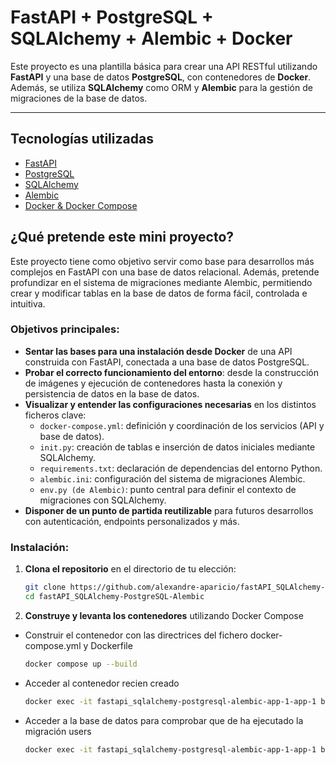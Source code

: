 # FastAPI + PostgreSQL + SQLAlchemy + Alembic + Docker

Este proyecto es una plantilla básica para crear una API RESTful utilizando **FastAPI** y una base de datos **PostgreSQL**, con contenedores de **Docker**. Además, se utiliza **SQLAlchemy** como ORM y **Alembic** para la gestión de migraciones de la base de datos.

---

## Tecnologías utilizadas

- [FastAPI](https://fastapi.tiangolo.com/)
- [PostgreSQL](https://www.postgresql.org/)
- [SQLAlchemy](https://www.sqlalchemy.org/)
- [Alembic](https://alembic.sqlalchemy.org/)
- [Docker & Docker Compose](https://www.docker.com/)

## ¿Qué pretende este mini proyecto?

Este proyecto tiene como objetivo servir como base para desarrollos más complejos en FastAPI con una base de datos relacional. Además, pretende profundizar en el sistema de migraciones mediante Alembic, permitiendo crear y modificar tablas en la base de datos de forma fácil, controlada e intuitiva.

### Objetivos principales:

- **Sentar las bases para una instalación desde Docker** de una API construida con FastAPI, conectada a una base de datos PostgreSQL.
- **Probar el correcto funcionamiento del entorno**: desde la construcción de imágenes y ejecución de contenedores hasta la conexión y persistencia de datos en la base de datos.
- **Visualizar y entender las configuraciones necesarias** en los distintos ficheros clave:
  - `docker-compose.yml`: definición y coordinación de los servicios (API y base de datos).
  - `init.py`: creación de tablas e inserción de datos iniciales mediante SQLAlchemy.
  - `requirements.txt`: declaración de dependencias del entorno Python.
  - `alembic.ini`: configuración del sistema de migraciones Alembic.
  - `env.py (de Alembic)`: punto central para definir el contexto de migraciones con SQLAlchemy.
- **Disponer de un punto de partida reutilizable** para futuros desarrollos con autenticación, endpoints personalizados y más.

### Instalación:

1. **Clona el repositorio** en el directorio de tu elección:

   ```bash
   git clone https://github.com/alexandre-aparicio/fastAPI_SQLAlchemy-PostgreSQL-Alembic.git
   cd fastAPI_SQLAlchemy-PostgreSQL-Alembic

2. **Construye y levanta los contenedores** utilizando Docker Compose   
- Construir el contenedor con las directrices del fichero docker-compose.yml y Dockerfile

    ```bash
    docker compose up --build
- Acceder al contenedor recien creado

    ```bash
    docker exec -it fastapi_sqlalchemy-postgresql-alembic-app-1-app-1 bash
    
- Acceder a la base de datos para comprobar que de ha ejecutado la migración users

    ```bash
    docker exec -it fastapi_sqlalchemy-postgresql-alembic-app-1-app-1 bash